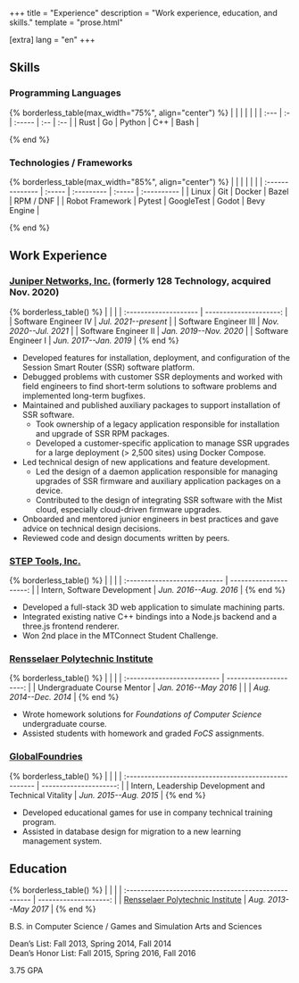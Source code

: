 +++
title = "Experience"
description = "Work experience, education, and skills."
template = "prose.html"

[extra]
lang = "en"
+++
<!-- markdownlint-disable no-trailing-punctuation -->

## Skills

### Programming Languages

{% borderless_table(max_width="75%", align="center") %}
|      |    |        |     |     |
| :--- | :- | :----- | :-- | :-- |
| Rust | Go | Python | C++ | Bash |
<!-- TODO: GDscript?? C#? JS/TS ? -->
{% end %}

### Technologies / Frameworks

{% borderless_table(max_width="85%", align="center") %}
|                 |        |            |        |             |
| :-------------- | :----- | :--------- | :----- | :---------- |
| Linux           | Git    | Docker     | Bazel  | RPM / DNF   |
| Robot Framework | Pytest | GoogleTest | Godot  | Bevy Engine |
<!-- TODO: take stock of work stuff and add here -->
{% end %}

## Work Experience

### [Juniper Networks, Inc.](https://www.juniper.net/) (formerly 128 Technology, acquired Nov. 2020)

{% borderless_table() %}
|                       |                        |
| :-------------------- | ---------------------: |
| Software Engineer IV  | _Jul. 2021--present_   |
| Software Engineer III | _Nov. 2020--Jul. 2021_ |
| Software Engineer II  | _Jan. 2019--Nov. 2020_ |
| Software Engineer I   | _Jun. 2017--Jan. 2019_ |
{% end %}

- Developed features for installation, deployment, and configuration of the
  Session Smart Router (SSR) software platform.
- Debugged problems with customer SSR deployments and worked with field engineers
  to find short-term solutions to software problems and implemented long-term bugfixes.
- Maintained and published auxiliary packages to support installation of SSR software.
  - Took ownership of a legacy application responsible for installation and
    upgrade of SSR RPM packages.
  - Developed a customer-specific application to manage SSR upgrades for
    a large deployment (> 2,500 sites) using Docker Compose.
- Led technical design of new applications and feature development.
  - Led the design of a daemon application responsible for managing upgrades of
    SSR firmware and auxiliary application packages on a device.
  - Contributed to the design of integrating SSR software with the Mist cloud,
    especially cloud-driven firmware upgrades.
- Onboarded and mentored junior engineers in best practices and gave advice on
  technical design decisions.
- Reviewed code and design documents written by peers.

### [STEP Tools, Inc.](https://www.steptools.com/)

{% borderless_table() %}
|                              |                        |
| :--------------------------- | ---------------------: |
| Intern, Software Development | _Jun. 2016--Aug. 2016_ |
{% end %}

- Developed a full-stack 3D web application to simulate machining parts.
- Integrated existing native C++ bindings into a Node.js backend and a three.js
  frontend renderer.
- Won 2nd place in the MTConnect Student Challenge.

### [Rensselaer Polytechnic Institute](https://rpi.edu/)

{% borderless_table() %}
|                             |                        |
| :-------------------------- | ---------------------: |
| Undergraduate Course Mentor | _Jan. 2016--May 2016_  |
|                             | _Aug. 2014--Dec. 2014_ |
{% end %}

- Wrote homework solutions for _Foundations of Computer Science_ undergraduate course.
- Assisted students with homework and graded _FoCS_ assignments.

### [GlobalFoundries](https://gf.com/)

{% borderless_table() %}
|                                                       |                        |
| :---------------------------------------------------- | ---------------------: |
| Intern, Leadership Development and Technical Vitality | _Jun. 2015--Aug. 2015_ |
{% end %}

- Developed educational games for use in company technical training program.
- Assisted in database design for migration to a new learning management system.

## Education

{% borderless_table() %}
|                                                      |                       |
| :--------------------------------------------------- | --------------------: |
| [Rensselaer Polytechnic Institute](https://rpi.edu/) |  _Aug. 2013--May 2017_ |
{% end %}

B.S. in Computer Science / Games and Simulation Arts and Sciences

Dean’s List: Fall 2013, Spring 2014, Fall 2014<br/>
Dean’s Honor List: Fall 2015, Spring 2016, Fall 2016

3.75 GPA
